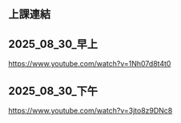 ## 上課連結

## 2025_08_30_早上

https://www.youtube.com/watch?v=1Nh07d8t4t0

## 2025_08_30_下午

https://www.youtube.com/watch?v=3jto8z9DNc8

